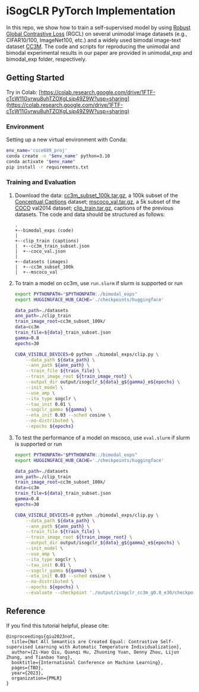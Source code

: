 # iSogCLR PyTorch Implementation

In this repo, we show how to train a self-supervised model by using [Robust Global Contrastive Loss]() (RGCL) on several unimodal image datasets (e.g., CIFAR10/100, ImageNet100, etc.) and a widely used bimodal image-text dataset [CC3M](https://ai.google.com/research/ConceptualCaptions/download). The code and scripts for reproducing the unimodal and bimodal experimental results in our paper are provided in unimodal_exp and bimodal_exp folder, respectively.

## Getting Started

Try in Colab: [https://colab.research.google.com/drive/1FTF-cTcW11Gyrwu8uhTZOXgLsjp49Z9W?usp=sharing](https://colab.research.google.com/drive/1FTF-cTcW11Gyrwu8uhTZOXgLsjp49Z9W?usp=sharing)

### Environment

Setting up a new virtual environment with Conda:
````bash
env_name='csce689_proj'
conda create -n "$env_name" python=3.10
conda activate "$env_name"
pip install -r requirements.txt
````

### Training and Evaluation

1. Download the data: [cc3m_subset_100k.tar.gz](https://drive.google.com/file/d/142zQjlOw0Xw4tKzXMrQjYE6NtGRTeasT/view?usp=drive_link), a 100k subset of the [Conceptual Captions](https://ai.google.com/research/ConceptualCaptions/) dataset; [mscoco_val.tar.gz](https://drive.google.com/file/d/142tMsnclHTTPpnTXHSeNgTUlBk4She6o/view?usp=drive_link), a 5k subset of the [COCO](https://cocodataset.org/#home) val2014 dataset; [clip_train.tar.gz](https://drive.google.com/file/d/142xxRoMaHxX3BIfCw_1b_G_dgu-02Yq3/view?usp=drive_link), captions of the previous datasets. The code and data should be structured as follows:
    ```
    .
    +--bimodal_exps (code)
    |
    +--clip_train (captions)
    |  +--cc3m_train_subset.json
    |  +--coco_val.json
    |
    +--datasets (images)
    |  +--cc3m_subset_100k
    |  +--mscoco_val
    ```
2. To train a model on cc3m, use `run.slurm` if slurm is supported or run
    ```bash
    export PYTHONPATH="$PYTHONPATH:./bimodal_exps"
    export HUGGINGFACE_HUB_CACHE='./checkpoints/huggingface'

    data_path=./datasets
    ann_path=./clip_train
    train_image_root=cc3m_subset_100k/
    data=cc3m
    train_file=${data}_train_subset.json
    gamma=0.8
    epochs=30

    CUDA_VISIBLE_DEVICES=0 python ./bimodal_exps/clip.py \
        --data_path ${data_path} \
        --ann_path ${ann_path} \
        --train_file ${train_file} \
        --train_image_root ${train_image_root} \
        --output_dir output/isogclr_${data}_g${gamma}_e${epochs} \
        --init_model \
        --use_amp \
        --ita_type sogclr \
        --tau_init 0.01 \
        --sogclr_gamma ${gamma} \
        --eta_init 0.03 --sched cosine \
        --no-distributed \
        --epochs ${epochs}
    ```
3. To test the performance of a model on mscoco, use `eval.slurm` if slurm is supported or run
    ```bash
    export PYTHONPATH="$PYTHONPATH:./bimodal_exps"
    export HUGGINGFACE_HUB_CACHE='./checkpoints/huggingface'

    data_path=./datasets
    ann_path=./clip_train
    train_image_root=cc3m_subset_100k/
    data=cc3m
    train_file=${data}_train_subset.json
    gamma=0.8
    epochs=30

    CUDA_VISIBLE_DEVICES=0 python ./bimodal_exps/clip.py \
        --data_path ${data_path} \
        --ann_path ${ann_path} \
        --train_file ${train_file} \
        --train_image_root ${train_image_root} \
        --output_dir output/isogclr_${data}_g${gamma}_e${epochs} \
        --init_model \
        --use_amp \
        --ita_type sogclr \
        --tau_init 0.01 \
        --sogclr_gamma ${gamma} \
        --eta_init 0.03 --sched cosine \
        --no-distributed \
        --epochs ${epochs} \
        --evaluate --checkpoint './output/isogclr_cc3m_g0.8_e30/checkpoint_30.pth'
    ```

## Reference
If you find this tutorial helpful, please cite:
```
@inproceedings{qiu2023not,
  title={Not All Semantics are Created Equal: Contrastive Self-supervised Learning with Automatic Temperature Individualization},
  author={Zi-Hao Qiu, Quanqi Hu, Zhuoning Yuan, Denny Zhou, Lijun Zhang, and Tianbao Yang},
  booktitle={International Conference on Machine Learning},
  pages={TBD},
  year={2023},
  organization={PMLR}
}
```
